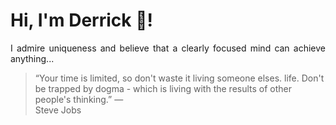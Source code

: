 # Hi, I'm Derrick 👋!
<p align="justify">I admire uniqueness and believe that a clearly focused mind can achieve anything...</p> 
<!-- #quote-start -->
<blockquote>&ldquo;Your time is limited, so don't waste it living someone elses. life. Don't be trapped by dogma - which is living with the results of other people's thinking.&rdquo; &mdash; <footer>Steve Jobs</footer></blockquote>
<!-- #quote-end -->

